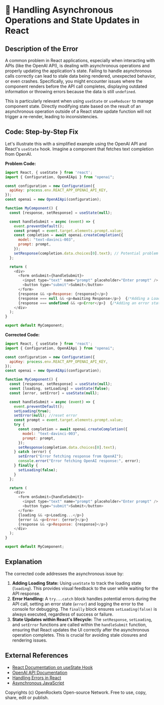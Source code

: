 # 🐞 Handling Asynchronous Operations and State Updates in React


## Description of the Error

A common problem in React applications, especially when interacting with APIs (like the OpenAI API), is dealing with asynchronous operations and properly updating the application's state.  Failing to handle asynchronous calls correctly can lead to stale data being rendered, unexpected behavior, or even crashes.  Specifically, you might encounter issues where the component renders before the API call completes, displaying outdated information or throwing errors because the data is still `undefined`.

This is particularly relevant when using `useState` or `useReducer` to manage component state.  Directly modifying state based on the result of an asynchronous operation outside of a React state update function will not trigger a re-render, leading to inconsistencies.


## Code: Step-by-Step Fix

Let's illustrate this with a simplified example using the OpenAI API and React's `useState` hook.  Imagine a component that fetches text completion from OpenAI.

**Problem Code:**

```javascript
import React, { useState } from 'react';
import { Configuration, OpenAIApi } from "openai";

const configuration = new Configuration({
  apiKey: process.env.REACT_APP_OPENAI_API_KEY,
});
const openai = new OpenAIApi(configuration);

function MyComponent() {
  const [response, setResponse] = useState(null);

  const handleSubmit = async (event) => {
    event.preventDefault();
    const prompt = event.target.elements.prompt.value;
    const completion = await openai.createCompletion({
      model: "text-davinci-003",
      prompt: prompt,
    });
    setResponse(completion.data.choices[0].text); // Potential problem here!
  };

  return (
    <div>
      <form onSubmit={handleSubmit}>
        <input type="text" name="prompt" placeholder="Enter prompt" />
        <button type="submit">Submit</button>
      </form>
      {response && <p>Response: {response}</p>}
      {response === null && <p>Awaiting Response</p>}  {/*Adding a Loading State */}
      {response === undefined && <p>Error</p>}  {/*Adding an error state */}
    </div>
  );
}

export default MyComponent;
```

**Corrected Code:**

```javascript
import React, { useState } from 'react';
import { Configuration, OpenAIApi } from "openai";

const configuration = new Configuration({
  apiKey: process.env.REACT_APP_OPENAI_API_KEY,
});
const openai = new OpenAIApi(configuration);

function MyComponent() {
  const [response, setResponse] = useState(null);
  const [loading, setLoading] = useState(false);
  const [error, setError] = useState(null);

  const handleSubmit = async (event) => {
    event.preventDefault();
    setLoading(true);
    setError(null); //reset error
    const prompt = event.target.elements.prompt.value;
    try {
      const completion = await openai.createCompletion({
        model: "text-davinci-003",
        prompt: prompt,
      });
      setResponse(completion.data.choices[0].text);
    } catch (error) {
      setError("Error fetching response from OpenAI");
      console.error("Error fetching OpenAI response:", error);
    } finally {
      setLoading(false);
    }
  };

  return (
    <div>
      <form onSubmit={handleSubmit}>
        <input type="text" name="prompt" placeholder="Enter prompt" />
        <button type="submit">Submit</button>
      </form>
      {loading && <p>Loading...</p>}
      {error && <p>Error: {error}</p>}
      {response && <p>Response: {response}</p>}
    </div>
  );
}

export default MyComponent;
```

## Explanation

The corrected code addresses the asynchronous issue by:

1. **Adding Loading State:** Using `useState` to track the loading state (`loading`). This provides visual feedback to the user while waiting for the API response.
2. **Error Handling:**  A `try...catch` block handles potential errors during the API call, setting an error state (`error`) and logging the error to the console for debugging.  The `finally` block ensures `setLoading(false)` is always executed, regardless of success or failure.
3. **State Updates within React's lifecycle:** The `setResponse`, `setLoading`, and `setError` functions are called within the `handleSubmit` function, ensuring that React updates the UI correctly after the asynchronous operation completes.  This is crucial for avoiding stale closures and rendering issues.

## External References

* [React Documentation on useState Hook](https://reactjs.org/docs/hooks-reference.html#usestate)
* [OpenAI API Documentation](https://platform.openai.com/docs/api-reference)
* [Handling Errors in React](https://reactjs.org/docs/error-boundaries.html)
* [Asynchronous JavaScript](https://developer.mozilla.org/en-US/docs/Web/JavaScript/Reference/Statements/async_function)


Copyrights (c) OpenRockets Open-source Network. Free to use, copy, share, edit or publish.


